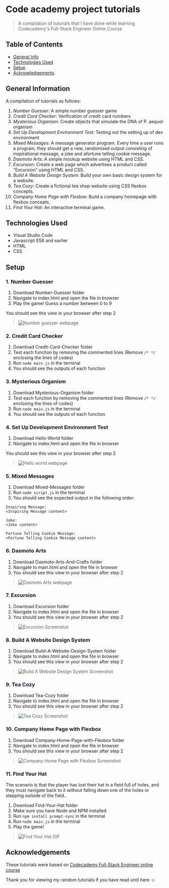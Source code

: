 # Code academy project tutorials

> A compilation of tutorials that I have done while learning Codecademy's Full-Stack Engineer Online Course

## Table of Contents

- [General Info](#general-information)
- [Technologies Used](#technologies-used)
- [Setup](#setup)
- [Acknowledgements](#acknowledgements)

## General Information

A compilation of tutorials as follows:

1. _Number Guesser_: A simple number guesser game
2. _Credit Card Checker_: Verification of credit card numbers
3. _Mysterious Organism_: Create objects that simulate the DNA of P. aequor organism
4. _Set Up Development Environment Test_: Testing out the setting up of dev environment
5. _Mixed Messages_: A message generator program. Every time a user runs a program, they should get a new, randomised output consisting of inspirational message, a joke and  afortune telling cookie message.
6. _Dasmoto Arts_: A simple mockup website using HTML and CSS.
7. _Excursion_: Create a web page which advertises a product called “Excursion” using HTML and CSS.
8. _Build A Website Design System_: Build your own basic design system for a website.
9. _Tea Cozy_: Create a fictional tea shop website using CSS flexbox concepts.
10. _Company Home Page with Flexbox_: Build a company homepage with flexbox concepts.
11. _Find Your Hat_: An interactive terminal game.

## Technologies Used

- Visual Studio Code
- Javascript ES6 and earlier
- HTML
- CSS

## Setup

### 1. Number Guesser

1. Download Number-Guesser folder
2. Navigate to index.html and open the file in browser
3. Play the game! Guess a number between 0 to 9

You should see this view in your browser after step 2
> ![Number guesser webpage](./Media/Screenshots/Number-Guesser-Screenshot.PNG)

### 2. Credit Card Checker

1. Download Credit-Card-Checker folder
2. Test each function by removing the commented lines (Remove `/* */` enclosing the lines of codes)
3. Run `node main.js` in the terminal
4. You should see the outputs of each function

### 3. Mysterious Organism

1. Download Mysterious-Organism folder
2. Test each function by removing the commented lines (Remove `/* */` enclosing the lines of codes)
3. Run `node main.js` in the terminal
4. You should see the outputs of each function

### 4. Set Up Development Environment Test

1. Download Hello-World folder
2. Navigate to index.html and open the file in browser

You should see this view in your browser after step 2
> ![Hello world webpage](./Media/Screenshots/Hello-World-Screenshot.PNG)

### 5. Mixed Messages

1. Download Mixed-Messages folder
2. Run `node script.js` in the terminal
3. You should see the expected output in the following order:

```
Inspiring Message:
<Inspiring Message content>

Joke:
<Joke content>

Fortune Telling Cookie Message:
<Fortune Telling Cookie Message content>
```

### 6. Dasmoto Arts

1. Download Dasmoto-Arts-And-Crafts folder
2. Navigate to main.html and open the file in browser
3. You should see this view in your browser after step 2

> ![Dasmoto Arts webpage](./Media/Screenshots/Dasmoto-Screenshot.png)

### 7. Excursion

1. Download Excursion folder
2. Navigate to index.html and open the file in browser
3. You should see this view in your browser after step 2

> ![Excursion Screenshot](./Screenshots/Excursion-Screenshot.png)

### 8. Build A Website Design System

1. Download Build-A-Website-Design-System folder
2. Navigate to index.html and open the file in browser
3. You should see this view in your browser after step 2

> ![Build A Website Design System Screenshot](./Media/Screenshots/Build-A-Website-Design-System-Screenshot.png)

### 9. Tea Cozy

1. Download Tea-Cozy folder
2. Navigate to index.html and open the file in browser
3. You should see this view in your browser after step 2

> ![Tea Cozy Screenshot](./Media/Screenshots/Tea-Cozy-Screenshot.png)

### 10. Company Home Page with Flexbox

1. Download Company-Home-Page-with-Flexbox folder
2. Navigate to index.html and open the file in browser
3. You should see this view in your browser after step 2

> ![Company Home Page with Flexbox Screenshot](./Media/Screenshots/Company-Home-Page-with-Flexbox-Screenshot.png)

### 11. Find Your Hat

The scenario is that the player has lost their hat in a field full of holes, and they must navigate back to it without falling down one of the holes or stepping outside of the field..

1. Download Find-Your-Hat folder
2. Make sure you have Node and NPM installed
3. Run `npm install prompt-sync` in the terminal
4. Run `node main.js` in the terminal
5. Play the game!

>![Find Your Hat GIF](./Media/GIF/Find-Your-Hat-GIF.gif)

## Acknowledgements

These tutorials were based on [Codecademy Full-Stack Engineer online course](https://www.codecademy.com/learn/paths/full-stack-engineer-career-path)

Thank you for viewing my random tutorials if you have read until here :relaxed:
